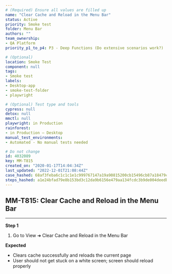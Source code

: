 ```yaml
---
# (Required) Ensure all values are filled up
name: "Clear Cache and Reload in the Menu Bar"
status: Active
priority: Smoke test
folder: Menu Bar
authors: ""
team_ownership: 
- QA Platform
priority_p1_to_p4: P3 - Deep Functions (Do extensive scenarios work?)

# (Optional)
location: Smoke Test
component: null
tags: 
- Smoke test
labels: 
- Desktop-app
- smoke-test-folder
- playwright

# (Optional) Test type and tools
cypress: null
detox: null
mmctl: null
playwright: in Production
rainforest: 
- in Production — Desktop
manual_test_environments: 
- Automated - No manual tests needed

# Do not change
id: 4032089
key: MM-T815
created_on: "2020-01-17T14:04:34Z"
last_updated: "2022-12-01T21:08:44Z"
case_hashed: 68af3feba6c1c1c1e1c999767147a19a90815200cb15496cb87a18479c3a7c81779fc0739955f345a30f7eac401c8419
steps_hashed: a1e24bfad79e8b153bd3c12da9b6156e479aa134fcdc3b9de004deedbb0c3673996c5a0e381e06f0c02e3aeaa4bbbd1c
---
```


<!-- (Auto-generated) Based on frontmatter's "key" and "name" -->

## MM-T815: Clear Cache and Reload in the Menu Bar

---

**Step 1**

1. Go to View ➜ Clear Cache and Reload in the Menu Bar

**Expected**

- Clears cache successfully and reloads the current page
- User should not get stuck on a white screen; screen should reload properly
